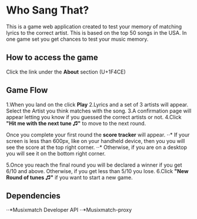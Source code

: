 # Who Sang That?
This is a game web application created to test your memory of matching lyrics to the correct artist. This is based on the top 50 songs in the USA.
In one game set you get chances to test your music memory.

## How to access the game
Click the link under the **About** section (U+1F4CE)

## Game Flow
1.When you land on the click **Play**
2.Lyrics and a set of 3 artists will appear. Select the Artist you think matches with the song.
3.A confirmation page will appear letting you know if you guessed the correct artists or not.
4.Click **"Hit me with the next tune ♫"** to move to the next round.

Once you complete your first round the **score tracker** will appear.
⋅⋅* If your screen is less than 600px, like on your handheld device, then you you will see the score at the top right corner.
⋅⋅* Otherwise, if you are on a desktop you will see it on the bottom right corner.

5.Once you reach the final round you will be declared a winner if you get 6/10 and above. Otherwise, if you get less than 5/10 you lose.
6.Click **"New Round of tunes ♫"** if you want to start a new game.

## Dependencies
⋅⋅*Musixmatch Developer API
⋅⋅*Musixmatch-proxy
